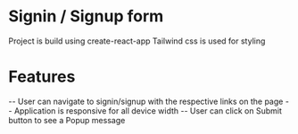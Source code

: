 # Signin / Signup form

Project is build using create-react-app
Tailwind css is used for styling

# Features

-- User can navigate to signin/signup with the respective links on the page
-- Application is responsive for all device width
-- User can click on Submit button to see a Popup message
